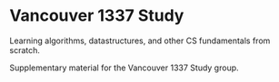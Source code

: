 # Vancouver 1337 Study

Learning algorithms, datastructures, and other CS fundamentals from scratch.

Supplementary material for the Vancouver 1337 Study group.